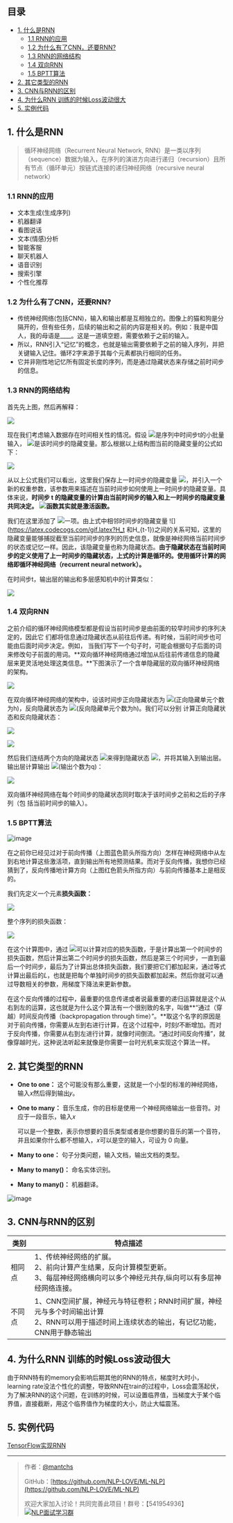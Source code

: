 ## 目录
- [1. 什么是RNN](#1-什么是rnn)
  - [1.1 RNN的应用](#11-rnn的应用)
  - [1.2 为什么有了CNN，还要RNN?](#12-为什么有了cnn还要rnn)
  - [1.3 RNN的网络结构](#13-rnn的网络结构)
  - [1.4 双向RNN](#14-双向rnn)
  - [1.5 BPTT算法](#15-bptt算法)
- [2. 其它类型的RNN](#2-其它类型的rnn)
- [3. CNN与RNN的区别](#3-cnn与rnn的区别)
- [4. 为什么RNN 训练的时候Loss波动很大](#4-为什么rnn-训练的时候loss波动很大)
- [5. 实例代码](https://github.com/NLP-LOVE/ML-NLP/blob/master/Deep%20Learning/12.%20RNN/RNN.ipynb)

## 1. 什么是RNN

> 循环神经网络（Recurrent Neural Network, RNN）是一类以序列（sequence）数据为输入，在序列的演进方向进行递归（recursion）且所有节点（循环单元）按链式连接的递归神经网络（recursive neural network）

### 1.1 RNN的应用

- 文本生成(生成序列)
- 机器翻译
- 看图说话
- 文本(情感)分析
- 智能客服
- 聊天机器人
- 语音识别
- 搜索引擎
- 个性化推荐

### 1.2 为什么有了CNN，还要RNN?

- 传统神经网络(包括CNN)，输入和输出都是互相独立的。图像上的猫和狗是分隔开的，但有些任务，后续的输出和之前的内容是相关的。例如：我是中国人，我的母语是____。这是一道填空题，需要依赖于之前的输入。
- 所以，RNN引入“记忆”的概念，也就是输出需要依赖于之前的输入序列，并把关键输入记住。循环2字来源于其每个元素都执行相同的任务。
- 它并⾮刚性地记忆所有固定⻓度的序列，而是通过隐藏状态来存储之前时间步的信息。

### 1.3 RNN的网络结构

首先先上图，然后再解释：

![](http://wx1.sinaimg.cn/mw690/00630Defly1g5x6xyfcadj30zs0g83zh.jpg)

现在我们考虑输⼊数据存在时间相关性的情况。假设 ![](https://latex.codecogs.com/gif.latex?X_t\in_{}\mathbb{R}^{n*d})是序列中时间步t的小批量输⼊， ![](https://latex.codecogs.com/gif.latex?H_t\in_{}\mathbb{R}^{n*h})是该时间步的隐藏变量。那么根据以上结构图当前的隐藏变量的公式如下：

![](https://latex.codecogs.com/gif.latex?H_t=\phi(X_tW_{xh}+H_{t-1}W_{hh}+b_h))

从以上公式我们可以看出，这⾥我们保存上⼀时间步的隐藏变量 ![](https://latex.codecogs.com/gif.latex?H_{t-1})，并引⼊⼀个新的权重参数，该参数⽤来描述在当前时间步如何使⽤上⼀时间步的隐藏变量。具体来说，**时间步 t 的隐藏变量的计算由当前时间步的输⼊和上⼀时间步的隐藏变量共同决定。** ![](https://latex.codecogs.com/gif.latex?\phi)**函数其实就是激活函数。**

我们在这⾥添加了 ![](https://latex.codecogs.com/gif.latex?H_{t-1}W_{hh})⼀项。由上式中相邻时间步的隐藏变量 ![](https://latex.codecogs.com/gif.latex?H_t 和H_{t-1})之间的关系可知，这⾥的隐藏变量能够捕捉截⾄当前时间步的序列的历史信息，就像是神经⽹络当前时间步的状态或记忆⼀样。因此，该隐藏变量也称为隐藏状态。**由于隐藏状态在当前时间步的定义使⽤了上⼀时间步的隐藏状态，上式的计算是循环的。使⽤循环计算的⽹络即循环神经⽹络（recurrent neural network）。**

在时间步t，输出层的输出和多层感知机中的计算类似：

![](https://latex.codecogs.com/gif.latex?O_t=H_tW_{hq}+b_q)

### 1.4 双向RNN

之前介绍的循环神经⽹络模型都是假设当前时间步是由前⾯的较早时间步的序列决定的，因此它
们都将信息通过隐藏状态从前往后传递。有时候，当前时间步也可能由后⾯时间步决定。例如，
当我们写下⼀个句⼦时，可能会根据句⼦后⾯的词来修改句⼦前⾯的⽤词。**双向循环神经⽹络通过增加从后往前传递信息的隐藏层来更灵活地处理这类信息。**下图演⽰了⼀个含单隐藏层的双向循环神经⽹络的架构。

![](http://wx4.sinaimg.cn/mw690/00630Defly1g5x6s399c9j30ju0drq3n.jpg)

在双向循环神经⽹络的架构中，设该时间步正向隐藏状态为 ![](https://latex.codecogs.com/gif.latex?\overrightarrow{H}_t\in_{}\mathbb{R}^{n*h})(正向隐藏单元个数为h)，反向隐藏状态为 ![](https://latex.codecogs.com/gif.latex?\overleftarrow{H}_t\in_{}\mathbb{R}^{n*h})(反向隐藏单元个数为h)。我们可以分别
计算正向隐藏状态和反向隐藏状态：

![](https://latex.codecogs.com/gif.latex?\overrightarrow{H}_t=\phi(X_tW_{xh}^{(f)}+\overrightarrow{H}_{t-1}W_{hh}^{(f)}+b_h^{(f)}))

![](https://latex.codecogs.com/gif.latex?\overleftarrow{H}_t=\phi(X_tW_{xh}^{(b)}+\overleftarrow{H}_{t-1}W_{hh}^{(b)}+b_h^{(b)}))

然后我们连结两个⽅向的隐藏状态 ![](https://latex.codecogs.com/gif.latex?\overrightarrow{H}_t和\overleftarrow{H}_t)来得到隐藏状态 ![](https://latex.codecogs.com/gif.latex?H_t\in_{}\mathbb{R}^{n*2h})，并将其输⼊到输出层。输出层计算输出 ![](https://latex.codecogs.com/gif.latex?O_t\in_{}\mathbb{R}^{n*q})(输出个数为q)：

![](https://latex.codecogs.com/gif.latex?O_t=H_tW_{hq}+b_q)

双向循环神经⽹络在每个时间步的隐藏状态同时取决于该时间步之前和之后的⼦序列（包
括当前时间步的输⼊）。

### 1.5 BPTT算法

![image](https://ws3.sinaimg.cn/large/00630Defly1g2xolucuo8j30go06mq5d.jpg)

在之前你已经见过对于前向传播（上图蓝色箭头所指方向）怎样在神经网络中从左到右地计算这些激活项，直到输出所有地预测结果。而对于反向传播，我想你已经猜到了，反向传播地计算方向（上图红色箭头所指方向）与前向传播基本上是相反的。

我们先定义一个元素**损失函数：**

![](https://gitee.com/kkweishe/images/raw/master/ML/2019-8-15_14-21-20.png)

整个序列的损失函数：

![](https://gitee.com/kkweishe/images/raw/master/ML/2019-8-15_14-23-38.png)

在这个计算图中，通过 ![](https://latex.codecogs.com/gif.latex?y^{'(1)})可以计算对应的损失函数，于是计算出第一个时间步的损失函数，然后计算出第二个时间步的损失函数，然后是第三个时间步，一直到最后一个时间步，最后为了计算出总体损失函数，我们要把它们都加起来，通过等式计算出最后的𝐿，也就是把每个单独时间步的损失函数都加起来。然后你就可以通过导数相关的参数，用梯度下降法来更新参数。 

在这个反向传播的过程中，最重要的信息传递或者说最重要的递归运算就是这个从右到左的运算，这也就是为什么这个算法有一个很别致的名字，叫做**“通过（穿越）时间反向传播（backpropagation through time）”。**取这个名字的原因是对于前向传播，你需要从左到右进行计算，在这个过程中，时刻𝑡不断增加。而对于反向传播，你需要从右到左进行计算，就像时间倒流。“通过时间反向传播”，就像穿越时光，这种说法听起来就像是你需要一台时光机来实现这个算法一样。

## 2. 其它类型的RNN

- **One to one：** 这个可能没有那么重要，这就是一个小型的标准的神经网络，输入𝑥然后得到输出𝑦。

- **One to many：** 音乐生成，你的目标是使用一个神经网络输出一些音符。对应于一段音乐，输入𝑥 

  可以是一个整数，表示你想要的音乐类型或者是你想要的音乐的第一个音符，并且如果你什么都不想输入，𝑥可以是空的输入，可设为 0 向量。

- **Many to one：** 句子分类问题，输入文档，输出文档的类型。

- **Many to many()：** 命名实体识别。

- **Many to many()：** 机器翻译。

![image](https://wx1.sinaimg.cn/large/00630Defly1g2xq26dpz1j30go09341y.jpg)

## 3. CNN与RNN的区别

| 类别   | 特点描述                                                     |
| ------ | ------------------------------------------------------------ |
| 相同点 | 1、传统神经网络的扩展。<br/>2、前向计算产生结果，反向计算模型更新。<br/>3、每层神经网络横向可以多个神经元共存,纵向可以有多层神经网络连接。 |
| 不同点 | 1、CNN空间扩展，神经元与特征卷积；RNN时间扩展，神经元与多个时间输出计算<br/>2、RNN可以用于描述时间上连续状态的输出，有记忆功能，CNN用于静态输出 |

## 4. 为什么RNN 训练的时候Loss波动很大

由于RNN特有的memory会影响后期其他的RNN的特点，梯度时大时小，learning rate没法个性化的调整，导致RNN在train的过程中，Loss会震荡起伏，为了解决RNN的这个问题，在训练的时候，可以设置临界值，当梯度大于某个临界值，直接截断，用这个临界值作为梯度的大小，防止大幅震荡。

## 5. 实例代码

[TensorFlow实现RNN](https://github.com/NLP-LOVE/ML-NLP/blob/master/Deep%20Learning/12.%20RNN/RNN.ipynb)

------

> 作者：[@mantchs](https://github.com/NLP-LOVE/ML-NLP)
>
> GitHub：[https://github.com/NLP-LOVE/ML-NLP](https://github.com/NLP-LOVE/ML-NLP)
>
> 欢迎大家加入讨论！共同完善此项目！群号：【541954936】<a target="_blank" href="//shang.qq.com/wpa/qunwpa?idkey=863f915b9178560bd32ca07cd090a7d9e6f5f90fcff5667489697b1621cecdb3"><img border="0" src="http://pub.idqqimg.com/wpa/images/group.png" alt="NLP面试学习群" title="NLP面试学习群"></a>
